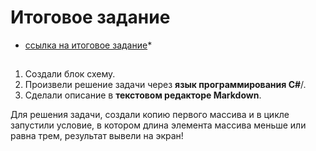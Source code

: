 # Итоговое задание


 * [ссылка на итоговое задание](https://gbcdn.mrgcdn.ru/uploads/asset/4283449/attachment/1251e74b703108ee483caaa98787097d.png)*

##
1) Создали блок схему.
2) Произвели решение задачи через **язык программирования С#**/.
3) Сделали описание в **текстовом редакторе Markdown**.

Для решения  задачи, создали копию первого массива и в цикле запустили условие, в котором длина элемента массива меньше или равна трем, результат вывели на экран!
